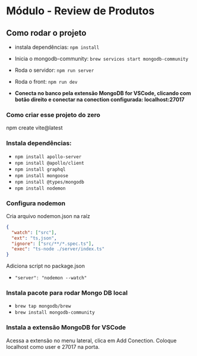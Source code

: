 # Módulo - Review de Produtos

## Como rodar o projeto

- instala dependências: `npm install`

- Inicia o mongodb-community: `brew services start mongodb-community`

- Roda o servidor: `npm run server`

- Roda o front: `npm run dev`

- **Conecta no banco pela extensão MongoDB for VSCode, clicando com botão direito e conectar na conection configurada: localhost:27017**

### Como criar esse projeto do zero

npm create vite@latest

### Instala dependências:

- `npm install apollo-server`
- `npm install @apollo/client`
- `npm install graphql`
- `npm install mongoose`
- `npm install @types/mongodb`
- `npm install nodemon`

### Configura nodemon

Cria arquivo nodemon.json na raíz

```json
{
  "watch": ["src"],
  "ext": "ts,json",
  "ignore": ["src/**/*.spec.ts"],
  "exec": "ts-node ./server/index.ts"
}
```
Adiciona script no package.json

- `"server": "nodemon --watch"`

### Instala pacote para rodar Mongo DB local

- `brew tap mongodb/brew`
- `brew install mongodb-community`

### Instala a extensão MongoDB for VSCode

Acessa a extensão no menu lateral, clica em Add Conection.
Coloque localhost como user e 27017 na porta.